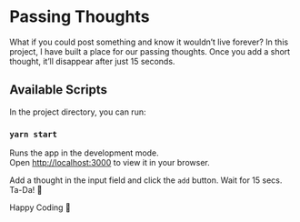# Passing Thoughts

What if you could post something and know it wouldn’t live forever? In this project, I have built a place for our passing thoughts. Once you add a short thought, it’ll disappear after just 15 seconds.

## Available Scripts

In the project directory, you can run:

### `yarn start`

Runs the app in the development mode.\
Open [http://localhost:3000](http://localhost:3000) to view it in your browser.

Add a thought in the input field and click the `add` button. Wait for 15 secs. Ta-Da! 🎉

Happy Coding 🙂

